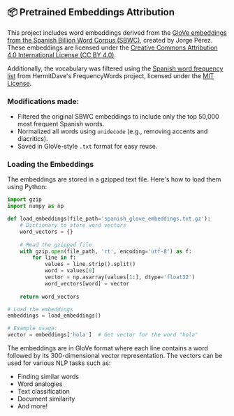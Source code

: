 ## 📦 Pretrained Embeddings Attribution

This project includes word embeddings derived from the [GloVe embeddings from the Spanish Billion Word Corpus (SBWC)](https://github.com/dccuchile/spanish-word-embeddings), created by Jorge Pérez. These embeddings are licensed under the [Creative Commons Attribution 4.0 International License (CC BY 4.0)](https://creativecommons.org/licenses/by/4.0/).

Additionally, the vocabulary was filtered using the [Spanish word frequency list](https://github.com/hermitdave/FrequencyWords/blob/master/content/2018/es/es_50k.txt) from HermitDave's FrequencyWords project, licensed under the [MIT License](https://opensource.org/licenses/MIT).

### Modifications made:
- Filtered the original SBWC embeddings to include only the top 50,000 most frequent Spanish words.
- Normalized all words using `unidecode` (e.g., removing accents and diacritics).
- Saved in GloVe-style `.txt` format for easy reuse.

### Loading the Embeddings

The embeddings are stored in a gzipped text file. Here's how to load them using Python:

```python
import gzip
import numpy as np

def load_embeddings(file_path='spanish_glove_embeddings.txt.gz'):
    # Dictionary to store word vectors
    word_vectors = {}
    
    # Read the gzipped file
    with gzip.open(file_path, 'rt', encoding='utf-8') as f:
        for line in f:
            values = line.strip().split()
            word = values[0]
            vector = np.asarray(values[1:], dtype='float32')
            word_vectors[word] = vector
    
    return word_vectors

# Load the embeddings
embeddings = load_embeddings()

# Example usage:
vector = embeddings['hola']  # Get vector for the word "hola"
```

The embeddings are in GloVe format where each line contains a word followed by its 300-dimensional vector representation. The vectors can be used for various NLP tasks such as:
- Finding similar words
- Word analogies
- Text classification
- Document similarity
- And more!